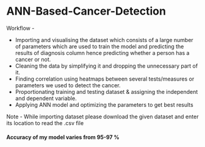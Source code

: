 # ANN-Based-Cancer-Detection
Workflow - 
 - Importing and visualising the dataset which consists of a large number of parameters which are used to train the model and predicting the results of diagnosis column hence predicting whether a person has a cancer or not.
 - Cleaning the data by simplifying it and dropping the unnecessary part of it.
 - Finding correlation using heatmaps between several tests/measures or parameters we used to detect the cancer.
 - Proportionating training and testing dataset & assigning the independent and dependent variable.
 - Applying ANN model and optimizing the parameters to get best results
 
 Note - While importing dataset please download the given dataset and enter its location to read the .csv file
#### Accuracy of my model varies from 95-97 %
